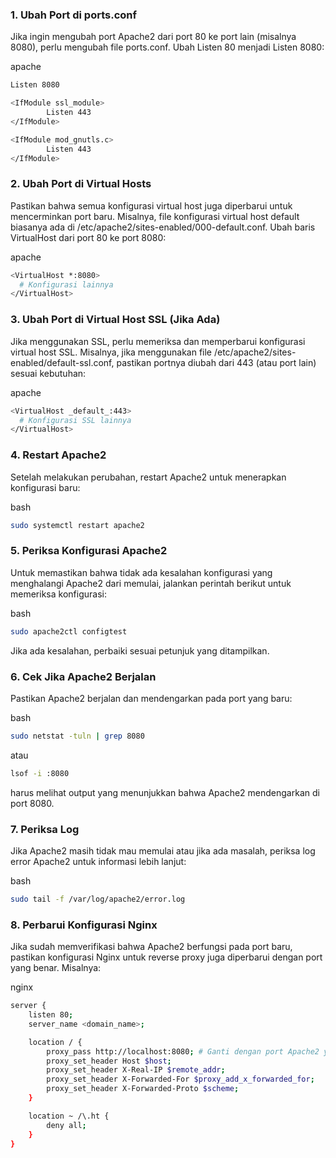 ### 1. Ubah Port di ports.conf

Jika ingin mengubah port Apache2 dari port 80 ke port lain (misalnya 8080), perlu mengubah file ports.conf. Ubah Listen 80 menjadi Listen 8080:

   apache
  ```sh
  Listen 8080
  
  <IfModule ssl_module>
          Listen 443
  </IfModule>
  
  <IfModule mod_gnutls.c>
          Listen 443
  </IfModule>
  ```

### 2. Ubah Port di Virtual Hosts

Pastikan bahwa semua konfigurasi virtual host juga diperbarui untuk mencerminkan port baru. Misalnya, file konfigurasi virtual host default biasanya ada di /etc/apache2/sites-enabled/000-default.conf. Ubah baris VirtualHost dari port 80 ke port 8080:

apache
  ```sh
<VirtualHost *:8080>
    # Konfigurasi lainnya
</VirtualHost>
```

### 3. Ubah Port di Virtual Host SSL (Jika Ada)

Jika menggunakan SSL, perlu memeriksa dan memperbarui konfigurasi virtual host SSL. Misalnya, jika menggunakan file /etc/apache2/sites-enabled/default-ssl.conf, pastikan portnya diubah dari 443 (atau port lain) sesuai kebutuhan:

apache
  ```sh
<VirtualHost _default_:443>
    # Konfigurasi SSL lainnya
</VirtualHost>
```

### 4. Restart Apache2

Setelah melakukan perubahan, restart Apache2 untuk menerapkan konfigurasi baru:

bash
  ```sh
sudo systemctl restart apache2
```

### 5. Periksa Konfigurasi Apache2

Untuk memastikan bahwa tidak ada kesalahan konfigurasi yang menghalangi Apache2 dari memulai, jalankan perintah berikut untuk memeriksa konfigurasi:

bash
  ```sh
sudo apache2ctl configtest
```

Jika ada kesalahan, perbaiki sesuai petunjuk yang ditampilkan.

### 6. Cek Jika Apache2 Berjalan

Pastikan Apache2 berjalan dan mendengarkan pada port yang baru:

bash
  ```sh
sudo netstat -tuln | grep 8080
```
atau
  ```sh
lsof -i :8080
```

harus melihat output yang menunjukkan bahwa Apache2 mendengarkan di port 8080.

### 7. Periksa Log

Jika Apache2 masih tidak mau memulai atau jika ada masalah, periksa log error Apache2 untuk informasi lebih lanjut:

bash
  ```sh
sudo tail -f /var/log/apache2/error.log
```

### 8. Perbarui Konfigurasi Nginx

Jika sudah memverifikasi bahwa Apache2 berfungsi pada port baru, pastikan konfigurasi Nginx untuk reverse proxy juga diperbarui dengan port yang benar. Misalnya:

nginx
```sh
server {
    listen 80;
    server_name <domain_name>;

    location / {
        proxy_pass http://localhost:8080; # Ganti dengan port Apache2 yang baru
        proxy_set_header Host $host;
        proxy_set_header X-Real-IP $remote_addr;
        proxy_set_header X-Forwarded-For $proxy_add_x_forwarded_for;
        proxy_set_header X-Forwarded-Proto $scheme;
    }

    location ~ /\.ht {
        deny all;
    }
}
```
